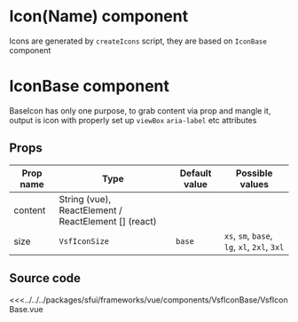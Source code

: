 # Icon(Name) component

Icons are generated by `createIcons` script, they are based on `IconBase` component

# IconBase component

BaseIcon has only one purpose, to grab content via prop and mangle it, output is icon with properly set up `viewBox` `aria-label` etc attributes


## Props

| Prop name             | Type                                   | Default value | Possible values |
|-----------------------|----------------------------------------|---------------|-----------------|
| content               | String (vue), ReactElement / ReactElement [] (react)|  |                 |
| size                  | `VsfIconSize`                          | `base`        | `xs`, `sm`, `base`, `lg`, `xl`, `2xl`, `3xl` |


## Source code

<<<../../../packages/sfui/frameworks/vue/components/VsfIconBase/VsfIconBase.vue



